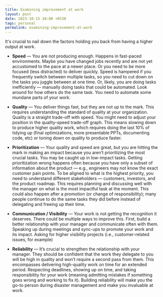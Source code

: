 ```yaml
---
title: Examining improvement at work
layout: post
date: 2023-10-15 10:00 +0530
tags: personal
permalink: examining-improvement-at-work
---
```


It's crucial to nail down the factors holding you back from having a higher output at work.

* **Speed** — You are not producing enough. Happens in fast-paced environments. Maybe you have changed jobs recently and are not yet accustomed to the pace at a newer place. Or you need to be more focused (less distracted) to deliver quickly. Speed is hampered if you frequently switch between multiple tasks, so you need to cut down on the tasks you juggle between at one time. Or, likely, you are doing tasks inefficiently — manually doing tasks that could be automated. Look around for how others do the same task. You need to automate some mundane parts of your work.

* **Quality** — You deliver things fast, but they are not up to the mark. This requires understanding the standard of quality at your organization. Quality is a straight trade-off with speed. You might need to adjust your position in the quality-speed trade-off graph. This means slowing down to produce higher quality work, which requires doing the last 10% of tidying up (final optimizations, more presentable PPTs, documenting code, etc) or toning down on quality to produce faster.

* **Prioritization** — Your quality and speed are great, but you are hitting the mark in making an impact because you aren’t prioritizing the most crucial tasks. You may be caught up in low-impact tasks. Getting prioritization wrong happens often because you have only a subset of information about the product — e.g., engineers may not know the exact customer pain points. To be aligned to what is the highest priority, you need to understand different stakeholders — customers, investors, and the product roadmap. This requires planning and discussing well with the manager on what is the most impactful task at the moment. This could also happen after a promotion (or change of responsibility); many people continue to do the same tasks they did before instead of delegating and freeing up their time.

* **Communication / Visibility** — Your work is not getting the recognition it deserves. There could be multiple ways to improve this. First, build a better relationship with your manager and communicate often with them. Speaking up during meetings and sync-ups to promote your work and its impact. Asking for higher visibility projects (i.e., customer-related issues, for example)

* **Reliability** — It’s crucial to strengthen the relationship with your manager. They should be confident that the work they delegate to you will be high in quality and won’t require a second pass from them. This encompasses delivering high-quality work on time for an extended period. Respecting deadlines, showing up on time, and taking responsibility for your work (meaning admitting mistakes if something goes wrong and working to fix it). Building reliability will make you the go-to person during disaster management and make you invaluable at work.
